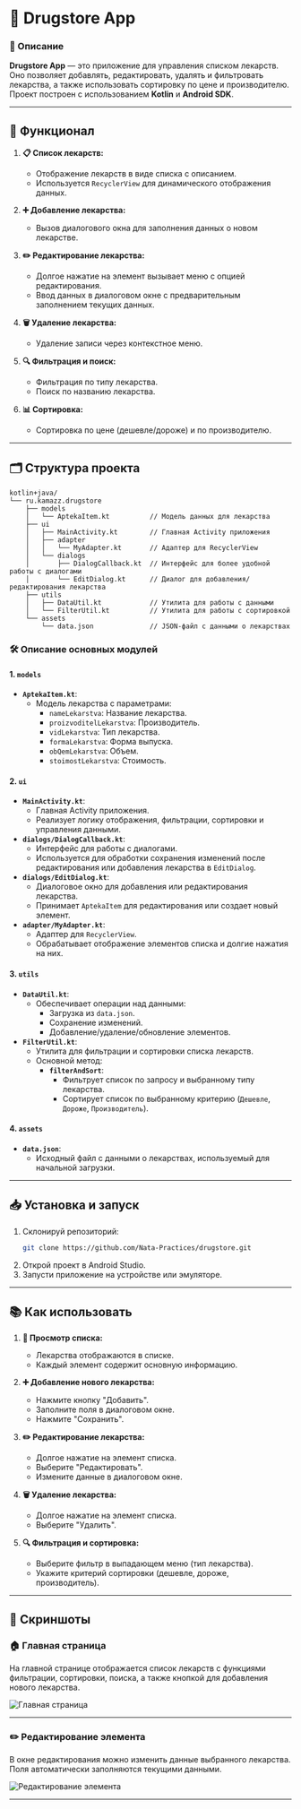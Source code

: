 # 🏥 Drugstore App

### 📖 Описание

**Drugstore App** — это приложение для управления списком лекарств. Оно позволяет добавлять, редактировать, удалять и фильтровать лекарства, а также использовать сортировку по цене и производителю. Проект построен с использованием **Kotlin** и **Android SDK**.

---

## 🚀 Функционал

1. **📋 Список лекарств:**
   - Отображение лекарств в виде списка с описанием.
   - Используется `RecyclerView` для динамического отображения данных.

2. **➕ Добавление лекарства:**
   - Вызов диалогового окна для заполнения данных о новом лекарстве.

3. **✏️ Редактирование лекарства:**
   - Долгое нажатие на элемент вызывает меню с опцией редактирования.
   - Ввод данных в диалоговом окне с предварительным заполнением текущих данных.

4. **🗑️ Удаление лекарства:**
   - Удаление записи через контекстное меню.

5. **🔍 Фильтрация и поиск:**
   - Фильтрация по типу лекарства.
   - Поиск по названию лекарства.

6. **📊 Сортировка:**
   - Сортировка по цене (дешевле/дороже) и по производителю.

---

## 🗂️ Структура проекта

```
kotlin+java/
└── ru.kamazz.drugstore
    ├── models
    │   └── AptekaItem.kt          // Модель данных для лекарства
    ├── ui
    │   ├── MainActivity.kt        // Главная Activity приложения
    │   ├── adapter
    │   │   └── MyAdapter.kt       // Адаптер для RecyclerView
    │   └── dialogs
    │       ├── DialogCallback.kt  // Интерфейс для более удобной работы с диалогами
    │       └── EditDialog.kt      // Диалог для добавления/редактирования лекарства
    ├── utils
    │   ├── DataUtil.kt            // Утилита для работы с данными
    │   └── FilterUtil.kt          // Утилита для работы с сортировкой
    └── assets
        └── data.json              // JSON-файл с данными о лекарствах
```

### 🛠️ Описание основных модулей

#### 1. **`models`**
- **`AptekaItem.kt`**:
   - Модель лекарства с параметрами:
      - `nameLekarstva`: Название лекарства.
      - `proizvoditelLekarstva`: Производитель.
      - `vidLekarstva`: Тип лекарства.
      - `formaLekarstva`: Форма выпуска.
      - `obQemLekarstva`: Объем.
      - `stoimostLekarstva`: Стоимость.

#### 2. **`ui`**
- **`MainActivity.kt`**:
   - Главная Activity приложения.
   - Реализует логику отображения, фильтрации, сортировки и управления данными.
- **`dialogs/DialogCallback.kt`**:
   - Интерфейс для работы с диалогами.
   - Используется для обработки сохранения изменений после редактирования или добавления лекарства в `EditDialog`.
- **`dialogs/EditDialog.kt`**:
   - Диалоговое окно для добавления или редактирования лекарства.
   - Принимает `AptekaItem` для редактирования или создает новый элемент.
- **`adapter/MyAdapter.kt`**:
   - Адаптер для `RecyclerView`.
   - Обрабатывает отображение элементов списка и долгие нажатия на них.

#### 3. **`utils`**
- **`DataUtil.kt`**:
   - Обеспечивает операции над данными:
      - Загрузка из `data.json`.
      - Сохранение изменений.
      - Добавление/удаление/обновление элементов.
- **`FilterUtil.kt`**:
   - Утилита для фильтрации и сортировки списка лекарств.
   - Основной метод:
      - **`filterAndSort`**:
         - Фильтрует список по запросу и выбранному типу лекарства.
         - Сортирует список по выбранному критерию (`Дешевле`, `Дороже`, `Производитель`).

#### 4. **`assets`**
- **`data.json`**:
   - Исходный файл с данными о лекарствах, используемый для начальной загрузки.

---

## 📥 Установка и запуск

1. Склонируй репозиторий:
   ```bash
   git clone https://github.com/Nata-Practices/drugstore.git
   ```
2. Открой проект в Android Studio.
3. Запусти приложение на устройстве или эмуляторе.

---

## 📚 Как использовать

1. **👀 Просмотр списка:**
   - Лекарства отображаются в списке.
   - Каждый элемент содержит основную информацию.

2. **➕ Добавление нового лекарства:**
   - Нажмите кнопку "Добавить".
   - Заполните поля в диалоговом окне.
   - Нажмите "Сохранить".

3. **✏️ Редактирование лекарства:**
   - Долгое нажатие на элемент списка.
   - Выберите "Редактировать".
   - Измените данные в диалоговом окне.

4. **🗑️ Удаление лекарства:**
   - Долгое нажатие на элемент списка.
   - Выберите "Удалить".

5. **🔍 Фильтрация и сортировка:**
   - Выберите фильтр в выпадающем меню (тип лекарства).
   - Укажите критерий сортировки (дешевле, дороже, производитель).

---

## 📸 Скриншоты

### 🏠 Главная страница
На главной странице отображается список лекарств с функциями фильтрации, сортировки, поиска, а также кнопкой для добавления нового лекарства.

![Главная страница](https://github.com/user-attachments/assets/996ddabd-dbef-4338-b283-20405f3e87c2)

---

### ✏️ Редактирование элемента
В окне редактирования можно изменить данные выбранного лекарства. Поля автоматически заполняются текущими данными.

![Редактирование элемента](https://github.com/user-attachments/assets/eb0376d6-94dc-4bd8-9438-7090e9154c3c)

---